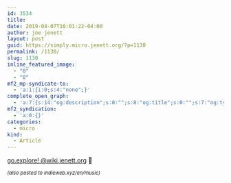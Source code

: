 ```yaml
---
id: 3534
title: 
date: 2019-04-07T10:01:22-04:00
author: joe jenett
layout: post
guid: https://simply.micro.jenett.org/?p=1130
permalink: /1130/
slug: 1130
inline_featured_image:
  - "0"
  - "0"
mf2_mp-syndicate-to:
  - 'a:1:{i:0;s:4:"none";}'
complete_open_graph:
  - 'a:7:{s:14:"og:description";s:0:"";s:8:"og:title";s:0:"";s:7:"og:type";s:0:"";s:12:"twitter:card";s:7:"summary";s:15:"twitter:creator";s:0:"";s:19:"twitter:description";s:0:"";s:8:"og:image";s:0:"";}'
mf2_syndication:
  - 'a:0:{}'
categories:
  - micro
kind:
  - Article
---
```

[go.explore! @wiki.jenett.org](https://wiki.jenett.org/go.explore:04-05-19 "go.explore! @wiki.jenett.org") 🎵

<small><em>(also posted to <a class="u-syndication" title="site gone? 04/17/23">indieweb.xyz/en/music</a>)</em></small>
